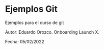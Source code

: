 # Ejemplos Git
Ejemplos para el curso de git

Autor: Eduardo Orozco.
Onboarding Launch X.

Fecha: 05/02/2022
